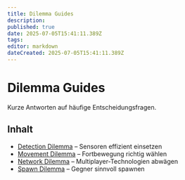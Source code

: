 ```yaml
---
title: Dilemma Guides
description:
published: true
date: 2025-07-05T15:41:11.389Z
tags:
editor: markdown
dateCreated: 2025-07-05T15:41:11.389Z
---
```


# Dilemma Guides

Kurze Antworten auf häufige Entscheidungsfragen.

## Inhalt
- [Detection Dilemma](DetectionDilemma.md) – Sensoren effizient einsetzen
- [Movement Dilemma](MovementDilemma.md) – Fortbewegung richtig wählen
- [Network Dilemma](NetworkDilemma.md) – Multiplayer-Technologien abwägen
- [Spawn Dilemma](SpawnDilemma.md) – Gegner sinnvoll spawnen
